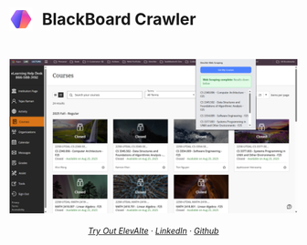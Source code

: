 <h1>
  <img src="BlackBoardCrawlerLogo.svg" alt="BlackBoard Crawler Logo" width="40" style="vertical-align: middle; margin-right: 10px;">
  <span style="vertical-align: middle; padding-bottom: 15px;">BlackBoard Crawler</span>
</h1>
  
<br>

<p align="center">
 <img src="READMELanding.png"/>
</p>

<h6 align="center">
    <a href="https://elevaiteworkspace.com">Try Out ElevAIte</a>
    ·
    <a href="https://www.linkedin.com/in/tejas-raman-1a892b255/">LinkedIn</a>
    ·
    <a href="https://github.com/traman2/">Github</a>
</h6>

